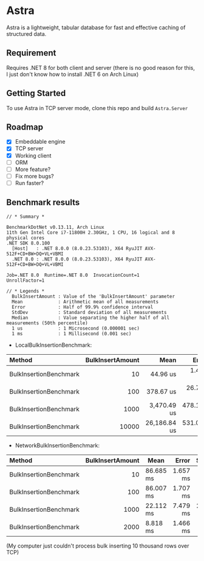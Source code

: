 # Astra
 
Astra is a lightweight, tabular database for fast and effective caching of structured data.

## Requirement

Requires .NET 8 for both client and server (there is no good reason for this, I just don't know how to install .NET 6 on Arch Linux)

## Getting Started

To use Astra in TCP server mode, clone this repo and build `Astra.Server` 

## Roadmap

- [x] Embeddable engine
- [x] TCP server
- [x] Working client
- [ ] ORM
- [ ] More feature?
- [ ] Fix more bugs?
- [ ] Run faster?

## Benchmark results

```
// * Summary *

BenchmarkDotNet v0.13.11, Arch Linux
11th Gen Intel Core i7-11800H 2.30GHz, 1 CPU, 16 logical and 8 physical cores
.NET SDK 8.0.100
  [Host]   : .NET 8.0.0 (8.0.23.53103), X64 RyuJIT AVX-512F+CD+BW+DQ+VL+VBMI
  .NET 8.0 : .NET 8.0.0 (8.0.23.53103), X64 RyuJIT AVX-512F+CD+BW+DQ+VL+VBMI

Job=.NET 8.0  Runtime=.NET 8.0  InvocationCount=1  
UnrollFactor=1 

// * Legends *
  BulkInsertAmount : Value of the 'BulkInsertAmount' parameter
  Mean             : Arithmetic mean of all measurements
  Error            : Half of 99.9% confidence interval
  StdDev           : Standard deviation of all measurements
  Median           : Value separating the higher half of all measurements (50th percentile)
  1 us             : 1 Microsecond (0.000001 sec)
  1 ms             : 1 Millisecond (0.001 sec)
```

- LocalBulkInsertionBenchmark:

| Method                 | BulkInsertAmount |         Mean |      Error |       StdDev |       Median |
|:-----------------------|-----------------:|-------------:|-----------:|-------------:|-------------:|
| BulkInsertionBenchmark |               10 |     44.96 us |   1.410 us |     4.090 us |     44.03 us |
| BulkInsertionBenchmark |              100 |    378.67 us |  26.731 us |    77.125 us |    341.89 us |
| BulkInsertionBenchmark |             1000 |  3,470.49 us | 478.137 us | 1,394.749 us |  3,150.87 us |
| BulkInsertionBenchmark |            10000 | 26,186.84 us | 531.090 us | 1,515.230 us | 26,361.57 us |

- NetworkBulkInsertionBenchmark:

| Method                 | BulkInsertAmount | Mean      |    Error |    StdDev |    Median |
|:-----------------------|-----------------:|-----------|---------:|----------:|----------:|
| BulkInsertionBenchmark |               10 | 86.685 ms | 1.657 ms |  1.701 ms | 85.600 ms |
| BulkInsertionBenchmark |              100 | 86.007 ms | 1.707 ms |  2.033 ms | 85.137 ms |
| BulkInsertionBenchmark |             1000 | 22.112 ms | 7.479 ms | 22.051 ms |  3.990 ms |
| BulkInsertionBenchmark |             2000 |  8.818 ms | 1.466 ms |  3.862 ms |  7.467 ms |

(My computer just couldn't process bulk inserting 10 thousand rows over TCP)

